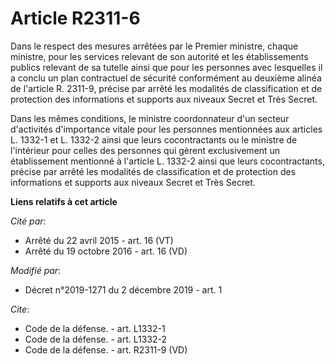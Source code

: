 # Article R2311-6

Dans le respect des mesures arrêtées par le Premier ministre, chaque ministre, pour les services relevant de son autorité et
les établissements publics relevant de sa tutelle ainsi que pour les personnes avec lesquelles il a conclu un plan
contractuel de sécurité conformément au deuxième alinéa de l'article R. 2311-9, précise par arrêté les modalités de
classification et de protection des informations et supports aux niveaux Secret et Très Secret. 

Dans les mêmes conditions, le ministre coordonnateur d'un secteur d'activités d'importance vitale pour les personnes
mentionnées aux articles L. 1332-1 et L. 1332-2 ainsi que leurs cocontractants ou le ministre de l'intérieur pour celles des
personnes qui gèrent exclusivement un établissement mentionné à l'article L. 1332-2 ainsi que leurs cocontractants, précise
par arrêté les modalités de classification et de protection des informations et supports aux niveaux Secret et Très Secret.

**Liens relatifs à cet article**

_Cité par_:

  - Arrêté du 22 avril 2015 - art. 16 (VT)
  - Arrêté du 19 octobre 2016 - art. 16 (VD)

_Modifié par_:

  - Décret n°2019-1271 du 2 décembre 2019 - art. 1

_Cite_:

  - Code de la défense. - art. L1332-1
  - Code de la défense. - art. L1332-2
  - Code de la défense. - art. R2311-9 (VD)
